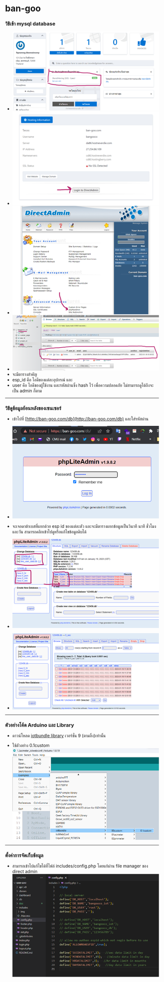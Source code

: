 # ban-goo
 
### วิธีเข้า mysql database
-  ![](https://github.com/canusorn/ban-goo/blob/main/doc/Screenshot%202023-01-19%20204041.png?raw=true)
-  ![](https://github.com/canusorn/ban-goo/blob/main/doc/Screenshot%202023-01-19%20204112.png?raw=true)
-  ![](https://github.com/canusorn/ban-goo/blob/main/doc/Screenshot%202023-01-19%20204258.png?raw=true)
-  ![](https://github.com/canusorn/ban-goo/blob/main/doc/Screenshot%202023-01-19%20204356.png?raw=true)
- จะมีตารางสำคัญ 
 - esp_id คือ ไอดีของแต่ละอุปกรณ์ และ 
 - user คือ ไอดีของผู้ใช้งาน และรหัสผ่านซึ่ง hash ไว้ เพื่อความปลอดภัย ไม่สามารถดูได้ถึงจะเป็น admin ก็ตาม

------------

### วิธีดูข้อมูลย้อนหลังของเซนเซอร์
- เข้าไปที่ [http://ban-goo.com/db](http://ban-goo.com/db) และใส่รหัสผ่าน
-  ![](https://github.com/canusorn/ban-goo/blob/main/doc/Screenshot%202023-01-19%20204430.png?raw=true)

- จะเจอดาต้าเบสที่แยกด้วย esp id ของแต่ละตัว และจะมีตารางแยกข้อมูลเป็นวินาที นาที ชั่วโมง และวัน สามารถคลิกเข้าไปดูหรือแก้ไขข้อมูลดิบได้
-  ![](https://github.com/canusorn/ban-goo/blob/main/doc/Screenshot%202023-01-19%20204544.png?raw=true)

-  ![](https://github.com/canusorn/ban-goo/blob/main/doc/Screenshot%202023-01-19%20204601.png?raw=true)

------------

### ตัวอย่างโค้ด Arduino และ Library
- ดาวน์โหลด [iotbundle library](https://github.com/canusorn/Iotbundle-esp8266/tree/8ff4528f85ebf6c089403e974e19ce5d2cc48331 "iotbundle library") เวอร์ชั่น 9 (ตามลิ้ง)เท่านั้น

- ใช้ตัวอย่าง 0.1custom
![](https://github.com/canusorn/ban-goo/blob/main/doc/Screenshot%202023-01-19%20205425.png?raw=true)

------------

### ตั้งค่าการจัดเก็บข้อมูล
- สามารถเข้าไปแก้ไขได้ที่ไฟล์ includes/config.php โดยแก้ผ่าน file manager ของ direct admin
![](https://github.com/canusorn/ban-goo/blob/main/doc/Screenshot%202023-01-19%20205606.png?raw=true)
